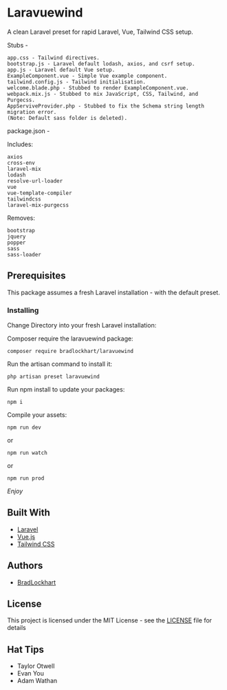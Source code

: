 # Laravuewind

A clean Laravel preset for rapid Laravel, Vue, Tailwind CSS setup.

Stubs - 

```
app.css - Tailwind directives.
bootstrap.js - Laravel default lodash, axios, and csrf setup.
app.js - Laravel default Vue setup.
ExampleComponent.vue - Simple Vue example component.
tailwind.config.js - Tailwind initialisation.
welcome.blade.php - Stubbed to render ExampleComponent.vue.
webpack.mix.js - Stubbed to mix JavaScript, CSS, Tailwind, and Purgecss.
AppServiveProvider.php - Stubbed to fix the Schema string length migration error.
(Note: Default sass folder is deleted).
```

package.json - 

Includes:
```
axios
cross-env
laravel-mix
lodash
resolve-url-loader
vue
vue-template-compiler
tailwindcss
laravel-mix-purgecss
```


Removes:
```
bootstrap
jquery
popper
sass
sass-loader
```

## Prerequisites

This package assumes a fresh Laravel installation - with the default preset.

### Installing

Change Directory into your fresh Laravel installation:


Composer require the laravuewind package:

```
composer require bradlockhart/laravuewind
```


Run the artisan command to install it: 
```
php artisan preset laravuewind
```


Run npm install to update your packages:
```
npm i
```


Compile your assets:
```
npm run dev
```
or

```
npm run watch
```
or

```
npm run prod
```


*Enjoy*

## Built With

* [Laravel](https://laravel.com/)
* [Vue.js](https://vuejs.org/)
* [Tailwind CSS](https://tailwindcss.com/)

## Authors

* [BradLockhart](https://github.com/BradLockhart)

## License

This project is licensed under the MIT License - see the [LICENSE](LICENSE) file for details

## Hat Tips

* Taylor Otwell
* Evan You
* Adam Wathan